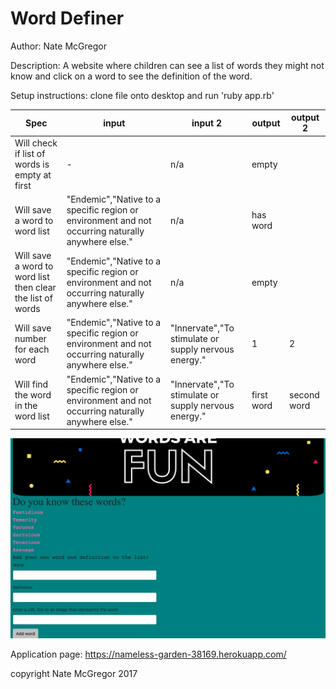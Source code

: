 Word Definer
============

Author:
Nate McGregor

Description:
A website where children can see a list of words they might not know and click on a word to see the definition of the word.

Setup instructions:
clone file onto desktop and run 'ruby app.rb'

| Spec                                                       | input                                                                                             | input 2                                              | output     | output 2    |
|------------------------------------------------------------|---------------------------------------------------------------------------------------------------|------------------------------------------------------|------------|-------------|
| Will check if list of words is empty at first              | -                                                                                                 | n/a                                                  | empty      |             |
| Will save a word to word list                              | "Endemic","Native to a specific region or environment and not occurring naturally anywhere else." | n/a                                                  | has word   |             |
| Will save a word to word list then clear the list of words | "Endemic","Native to a specific region or environment and not occurring naturally anywhere else." | n/a                                                  | empty      |             |
| Will save number for each word                             | "Endemic","Native to a specific region or environment and not occurring naturally anywhere else." | "Innervate","To stimulate or supply nervous energy." | 1          | 2           |
| Will find the word in the word list                        | "Endemic","Native to a specific region or environment and not occurring naturally anywhere else." | "Innervate","To stimulate or supply nervous energy." | first word | second word |

![alt text](/public/img/screen.png)

Application page: https://nameless-garden-38169.herokuapp.com/

copyright Nate McGregor 2017
